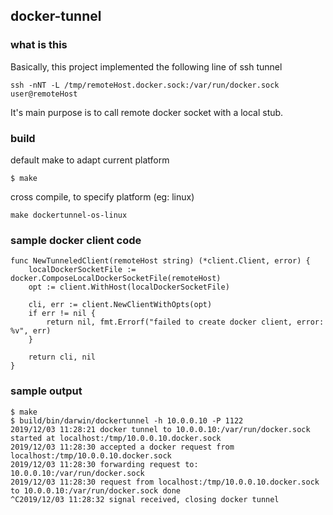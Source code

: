 ## docker-tunnel

### what is this

Basically, this project implemented the following line of ssh tunnel

```
ssh -nNT -L /tmp/remoteHost.docker.sock:/var/run/docker.sock user@remoteHost
```

It's main purpose is to call remote docker socket with a local stub.

### build

default make to adapt current platform

```
$ make 
```

cross compile, to specify platform (eg: linux)

```
make dockertunnel-os-linux
```

### sample docker client code

```
func NewTunneledClient(remoteHost string) (*client.Client, error) {
	localDockerSocketFile := docker.ComposeLocalDockerSocketFile(remoteHost)
	opt := client.WithHost(localDockerSocketFile)

	cli, err := client.NewClientWithOpts(opt)
	if err != nil {
		return nil, fmt.Errorf("failed to create docker client, error: %v", err)
	}

	return cli, nil
}
```

### sample output

```
$ make
$ build/bin/darwin/dockertunnel -h 10.0.0.10 -P 1122
2019/12/03 11:28:21 docker tunnel to 10.0.0.10:/var/run/docker.sock started at localhost:/tmp/10.0.0.10.docker.sock
2019/12/03 11:28:30 accepted a docker request from localhost:/tmp/10.0.0.10.docker.sock
2019/12/03 11:28:30 forwarding request to: 10.0.0.10:/var/run/docker.sock
2019/12/03 11:28:30 request from localhost:/tmp/10.0.0.10.docker.sock to 10.0.0.10:/var/run/docker.sock done
^C2019/12/03 11:28:32 signal received, closing docker tunnel

```
